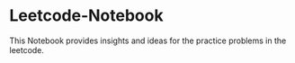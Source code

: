 # Leetcode-Notebook
This Notebook provides insights and ideas for the practice problems in the leetcode.
